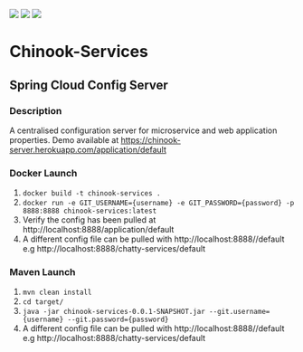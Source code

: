 ![](https://github.com/Lylio/image-repo/blob/master/logos/java.png?raw=true)
![](https://github.com/Lylio/image-repo/blob/master/logos/spring-boot.png?raw=true)
![](https://github.com/Lylio/image-repo/blob/master/logos/chinook.png?raw=true)

# Chinook-Services
## Spring Cloud Config Server
### Description
A centralised configuration server for microservice and web application properties. Demo available at https://chinook-server.herokuapp.com/application/default

### Docker Launch
1. `docker build -t chinook-services .`
2. `docker run -e GIT_USERNAME={username} -e GIT_PASSWORD={password} -p 8888:8888 chinook-services:latest`
3. Verify the config has been pulled at http://localhost:8888/application/default
4. A different config file can be pulled with http://localhost:8888/<application name>/default
e.g http://localhost:8888/chatty-services/default
 
### Maven Launch
 1. `mvn clean install`
 2. `cd target/`
 3. `java -jar chinook-services-0.0.1-SNAPSHOT.jar --git.username={username} --git.password={password}`
 4. A different config file can be pulled with http://localhost:8888/<application name>/default
 e.g http://localhost:8888/chatty-services/default